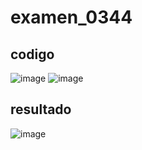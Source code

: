 # examen_0344
## codigo
![image](https://github.com/user-attachments/assets/52e1224d-39ee-4794-b54f-fd0dd05a46bd)
![image](https://github.com/user-attachments/assets/de5669bd-382a-4908-9334-31c49d5fad2c)

## resultado 
![image](https://github.com/user-attachments/assets/70da6830-a5df-4f3b-b51f-1f7caa6e866d)
